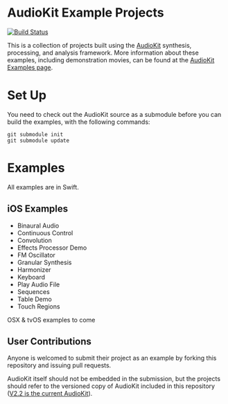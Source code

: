# AudioKit Example Projects

[![Build Status](https://travis-ci.org/audiokit/Examples.svg?branch=master)](https://travis-ci.org/audiokit/Examples)

This is a collection of projects built using the [AudioKit](http://audiokit.io/) synthesis, processing, and analysis framework.  More information about these examples, including demonstration movies, can be found at the [AudioKit Examples page](http://audiokit.io/examples/).

Set Up
======

You need to check out the AudioKit source as a submodule before you can build the examples, with the following commands:

```
git submodule init
git submodule update
```

Examples
=======

All examples are in Swift.

iOS Examples
------------
* Binaural Audio
* Continuous Control
* Convolution
* Effects Processor Demo
* FM Oscillator
* Granular Synthesis
* Harmonizer
* Keyboard
* Play Audio File
* Sequences
* Table Demo
* Touch Regions


OSX & tvOS examples to come


User Contributions
----------------------

Anyone is welcomed to submit their project as an example by forking this repository and issuing pull requests.

AudioKit itself should not be embedded in the submission, but the projects should refer to the versioned copy of AudioKit included in this repository ([V2.2 is the current AudioKit](http://github.com/audiokit/AudioKit/)).
